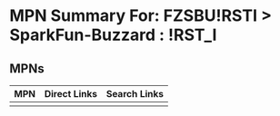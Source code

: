 



# MPN Summary For: FZSBU!RSTI > SparkFun-Buzzard : !RST_I

## MPNs
  

|MPN|Direct Links|Search Links|
| :--- | :--- | :--- |
||||
